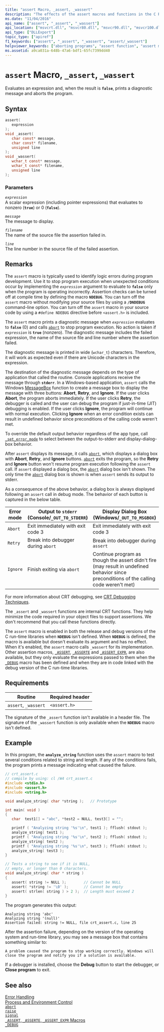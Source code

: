 ```yaml
---
title: "assert Macro, _assert, _wassert"
description: "The effects of the assert macros and functions in the C Runtime."
ms.date: "11/04/2016"
api_name: ["assert", "_assert", "_wassert"]
api_location: ["msvcrt.dll", "msvcr80.dll", "msvcr90.dll", "msvcr100.dll", "msvcr100_clr0400.dll", "msvcr110.dll", "msvcr110_clr0400.dll", "msvcr120.dll", "msvcr120_clr0400.dll", "ucrtbase.dll", "api-ms-win-crt-runtime-l1-1-0.dll"]
api_type: ["DLLExport"]
topic_type: ["apiref"]
f1_keywords: ["assert", "_assert", "_wassert", "assert/_wassert"]
helpviewer_keywords: ["aborting programs", "assert function", "assert macro"]
ms.assetid: a9ca031a-648b-47a6-bdf1-65fc7399dd40
---
```

# `assert` Macro, `_assert`, `_wassert`

Evaluates an expression and, when the result is **`false`**, prints a diagnostic message and aborts the program.

## Syntax

```C
assert(
   expression
);
void _assert(
   char const* message,
   char const* filename,
   unsigned line
);
void _wassert(
   wchar_t const* message,
   wchar_t const* filename,
   unsigned line
);
```

### Parameters

*`expression`*<br/>
A scalar expression (including pointer expressions) that evaluates to nonzero (**`true`**) or 0 (**`false`**).

*`message`*<br/>
The message to display.

*`filename`*<br/>
The name of the source file the assertion failed in.

*`line`*<br/>
The line number in the source file of the failed assertion.

## Remarks

The `assert` macro is typically used to identify logic errors during program development. Use it to stop program execution when unexpected conditions occur by implementing the *`expression`* argument to evaluate to **`false`** only when the program is operating incorrectly. Assertion checks can be turned off at compile time by defining the macro **`NDEBUG`**. You can turn off the `assert` macro without modifying your source files by using a **`/DNDEBUG`** command-line option. You can turn off the `assert` macro in your source code by using a `#define NDEBUG` directive before `<assert.h>` is included.

The `assert` macro prints a diagnostic message when *`expression`* evaluates to **`false`** (0) and calls [`abort`](abort.md) to stop program execution. No action is taken if *`expression`* is **`true`** (nonzero). The diagnostic message includes the failed expression, the name of the source file and line number where the assertion failed.

The diagnostic message is printed in wide (`wchar_t`) characters. Therefore, it will work as expected even if there are Unicode characters in the expression.

The destination of the diagnostic message depends on the type of application that called the routine. Console applications receive the message through **`stderr`**. In a Windows-based application, `assert` calls the Windows [MessageBox](/windows/win32/api/winuser/nf-winuser-messagebox) function to create a message box to display the message with three buttons: **Abort**, **Retry**, and **Ignore**. If the user clicks **Abort**, the program aborts immediately. If the user clicks **Retry**, the debugger is called and the user can debug the program if just-in-time (JIT) debugging is enabled. If the user clicks **Ignore**, the program will continue with normal execution. Clicking **Ignore** when an error condition exists can result in undefined behavior since preconditions of the calling code weren't met.

To override the default output behavior regardless of the app type, call [`_set_error_mode`](set-error-mode.md) to select between the output-to-stderr and display-dialog-box behavior.

After `assert` displays its message, it calls [`abort`](abort.md), which displays a dialog box with  **Abort**, **Retry**, and **Ignore** buttons. [`abort`](abort.md) exits the program, so the **Retry** and **Ignore** button won't resume program execution following the `assert` call. If `assert` displayed a dialog box, the [`abort`](abort.md) dialog box isn't shown. The only time the [`abort`](abort.md) dialog box is shown is when `assert` sends its output to stderr.

As a consequence of the above behavior, a dialog box is always displayed following an `assert` call in debug mode. The behavior of each button is captured in the below table.

|Error mode|Output to `stderr` (Console/`_OUT_TO_STDERR`)|Display Dialog Box (Windows/`_OUT_TO_MSGBOX`)|
|----------|----------------|------------------|
|`Abort`|Exit immediately with exit code 3|Exit immediately with exit code 3|
|`Retry`|Break into debugger during `abort`|Break into debugger during `assert`|
|`Ignore`|Finish exiting via `abort`|Continue program as though the assert didn't fire (may result in undefined behavior since preconditions of the calling code weren't met)|

For more information about CRT debugging, see [CRT Debugging Techniques](/visualstudio/debugger/crt-debugging-techniques).

The `_assert` and `_wassert` functions are internal CRT functions. They help minimize the code required in your object files to support assertions. We don't recommend that you call these functions directly.

The `assert` macro is enabled in both the release and debug versions of the C run-time libraries when **`NDEBUG`** isn't defined. When **`NDEBUG`** is defined, the macro is available but doesn't evaluate its argument and has no effect. When it's enabled, the `assert` macro calls `_wassert` for its implementation. Other assertion macros, [`_ASSERT`](assert-asserte-assert-expr-macros.md), [`_ASSERTE`](assert-asserte-assert-expr-macros.md) and [`_ASSERT_EXPR`](assert-asserte-assert-expr-macros.md), are also available, but they only evaluate the expressions passed to them when the [`_DEBUG`](../../c-runtime-library/debug.md) macro has been defined and when they are in code linked with the debug version of the C run-time libraries.

## Requirements

|Routine|Required header|
|-------------|---------------------|
|`assert`, `_wassert`|`<assert.h>`|

The signature of the `_assert` function isn't available in a header file. The signature of the `_wassert` function is only available when the **`NDEBUG`** macro isn't defined.

## Example

In this program, the **`analyze_string`** function uses the `assert` macro to test several conditions related to string and length. If any of the conditions fails, the program prints a message indicating what caused the failure.

```C
// crt_assert.c
// compile by using: cl /W4 crt_assert.c
#include <stdio.h>
#include <assert.h>
#include <string.h>

void analyze_string( char *string );   // Prototype

int main( void )
{
   char  test1[] = "abc", *test2 = NULL, test3[] = "";

   printf ( "Analyzing string '%s'\n", test1 ); fflush( stdout );
   analyze_string( test1 );
   printf ( "Analyzing string '%s'\n", test2 ); fflush( stdout );
   analyze_string( test2 );
   printf ( "Analyzing string '%s'\n", test3 ); fflush( stdout );
   analyze_string( test3 );
}

// Tests a string to see if it is NULL,
// empty, or longer than 0 characters.
void analyze_string( char * string )
{
   assert( string != NULL );        // Cannot be NULL
   assert( *string != '\0' );       // Cannot be empty
   assert( strlen( string ) > 2 );  // Length must exceed 2
}
```

The program generates this output:

```Output
Analyzing string 'abc'
Analyzing string '(null)'
Assertion failed: string != NULL, file crt_assert.c, line 25
```

After the assertion failure, depending on the version of the operating system and run-time library, you may see a message box that contains something similar to:

```Output
A problem caused the program to stop working correctly. Windows will close the program and notify you if a solution is available.
```

If a debugger is installed, choose the **Debug** button to start the debugger, or **Close program** to exit.

## See also

[Error Handling](../../c-runtime-library/error-handling-crt.md)<br/>
[Process and Environment Control](../../c-runtime-library/process-and-environment-control.md)<br/>
[`abort`](abort.md)<br/>
[`raise`](raise.md)<br/>
[`signal`](signal.md)<br/>
[`_ASSERT`, `_ASSERTE`, `_ASSERT_EXPR` Macros](assert-asserte-assert-expr-macros.md)<br/>
[`_DEBUG`](../../c-runtime-library/debug.md)<br/>
